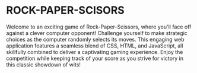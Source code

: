 # ROCK-PAPER-SCISORS
Welcome to an exciting game of Rock-Paper-Scissors, where you'll face off against a clever computer opponent! Challenge yourself to make strategic choices as the computer randomly selects its moves. This engaging web application features a seamless blend of CSS, HTML, and JavaScript, all skillfully combined to deliver a captivating gaming experience. Enjoy the competition while keeping track of your score as you strive for victory in this classic showdown of wits!
